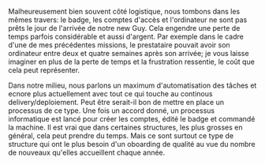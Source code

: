 Malheureusement bien souvent côté logistique, nous tombons dans les mêmes travers: le badge, les comptes d'accès et
l'ordinateur ne sont pas prêts le jour de l'arrivée de notre new Guy. Cela engendre une perte de temps parfois
considérable et aussi d'argent.
Par exemple dans le cadre d'une de mes précédentes missions, le prestataire pouvait avoir son ordinateur entre deux et
quatre semaines après son arrivée; je vous laisse imaginer en plus de la perte de temps et la frustration ressentie, le
coût que cela peut représenter.

Dans notre milieu, nous parlons un maximum d'automatisation des tâches et ecnore plus actuellement avec tout ce qui
touche au continous delivery/deploiement. Peut être serait-il bon de mettre en place un processus de ce type.
Une fois un accord donné, un processus informatique est lancé pour créer les comptes, édité le badge et commandé la
machine. Il est vrai que dans certaines structures, les plus grosses en général, cela peut prendre du temps.
Mais ce sont surtout ce type de structure qui ont le plus besoin d'un oboarding de qualité au vue du nombre de nouveaux
qu'elles accueillent chaque année.
